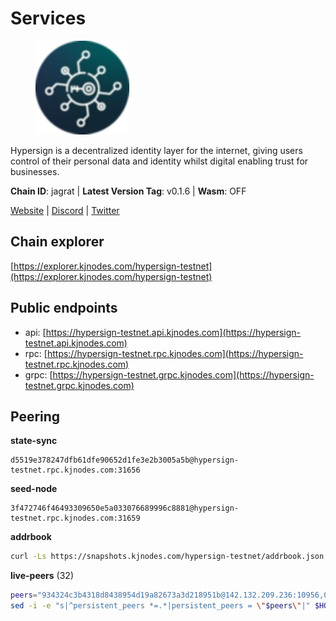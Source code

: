 # Services

<figure><img src="https://raw.githubusercontent.com/kj89/cosmos-images/main/logos/hypersign.png" width="150" alt=""><figcaption></figcaption></figure>

Hypersign is a decentralized identity layer for the internet, giving  users control of their personal data and identity whilst digital  enabling trust for businesses.

**Chain ID**: jagrat | **Latest Version Tag**: v0.1.6 | **Wasm**: OFF

[Website](https://hypersign.id) | [Discord](https://discord.gg/DmuUjMrHVw) | [Twitter](https://twitter.com/hypersignchain)




## Chain explorer
[https://explorer.kjnodes.com/hypersign-testnet](https://explorer.kjnodes.com/hypersign-testnet)

## Public endpoints

* api: [https://hypersign-testnet.api.kjnodes.com](https://hypersign-testnet.api.kjnodes.com)
* rpc: [https://hypersign-testnet.rpc.kjnodes.com](https://hypersign-testnet.rpc.kjnodes.com)
* grpc: [https://hypersign-testnet.grpc.kjnodes.com](https://hypersign-testnet.grpc.kjnodes.com)

## Peering

**state-sync**

```text
d5519e378247dfb61dfe90652d1fe3e2b3005a5b@hypersign-testnet.rpc.kjnodes.com:31656
```

**seed-node**

```text
3f472746f46493309650e5a033076689996c8881@hypersign-testnet.rpc.kjnodes.com:31659
```

**addrbook**
```bash
curl -Ls https://snapshots.kjnodes.com/hypersign-testnet/addrbook.json > $HOME/.hid-node/config/addrbook.json
```

**live-peers** (32)
```bash
peers="934324c3b4318d8438954d19a82673a3d218951b@142.132.209.236:10956,001668e85c4f7b6ff796b3b593e485cd67223f0c@85.190.254.14:31656,1e3f0aeb6f2a2017b122af2461a75c9695790954@65.108.233.109:10956,bd2ae9f1c42183104719f7c44be078bb7d282a61@65.109.92.241:11056,ec5127072c252f7246fb66f7e7762423a23ff6bd@154.12.228.93:31656,56615e02aa90e35a20a1fc4c46e78bb00956f07b@192.118.76.199:26681,d92268c246e02a54103f7098b901b876c88f006e@5.161.130.108:26656,d5519e378247dfb61dfe90652d1fe3e2b3005a5b@65.109.68.190:31656,62c3f3e5214495593ad204f3c6cd879f3f4ed6a9@5.9.79.121:26656,9876d1b1e5b5968c1c729559325dd909f93c1d34@65.108.238.61:56656,fbc7ce82f02e24257395dc0310ad2921ea61e199@65.109.92.148:61156,eaf27acc810a3d6728dde972ebad26810cce0ae6@65.108.229.233:26656,1de2abae74a4c5fd7d96d9869ef02187f81498f0@134.209.238.66:26656,4e08d5b0cb43c8d5ffc42987a5166bab2a04a93b@65.109.92.240:21066,610843eda2f0388cb8e75917e8c1f63350bd3bd1@154.26.131.130:16656,ce6686036f6554deb0490103dcc201172e7c3f2f@81.0.220.131:26656,c90c48933111a74784e0dc8b28c5660acabc5788@185.196.20.153:26656,efcb16ec33d8e6233d1068fff679c6fd64bf5802@65.108.225.158:10956,d7c9b9a3c3a6c5f4ccdfb37a8358755b277271c1@3.110.226.164:26656,e003e628d5c748f2445f1731af20d461f585e7a5@182.253.224.66:12656,55b3cf307182091e60b774712733231a8cc7f448@89.163.132.156:31656,620478e35ba6740f0afb2a0dd6ca9b34765bc60e@65.109.30.12:60856,0c6758a3f4554bbc67da73993bbb697764c5c534@38.242.142.227:26656,d761b0e7bdaba0cbc223aaf728681d8018b764e4@83.171.249.114:28656,c1b6d86f46eab9d0aa2e4399cddb9cf05d13621a@65.108.206.118:60556,54f5df8d6516ead7099191776d9ee2048e0ec947@95.214.53.46:26656,84408be4e3f13dcd976568d6370e1c50e9eb614d@185.252.232.110:46656,d72875380d7b0b68f071623996bd5a86b7491287@116.202.227.117:31656,70f00c612c1d681a04244749a56f3a35e9be1420@65.108.194.40:28765,aa8c0064e866dc57b341a389006df8925a0718fe@5.161.55.130:31656,7ac746f53266043a92a05db06d1306b4e5f7e7c8@65.109.112.20:11014,a3f3d6dba11bfe080693938666064b2324fbaccf@88.99.164.158:11056"
sed -i -e "s|^persistent_peers *=.*|persistent_peers = \"$peers\"|" $HOME/.hid-node/config/config.toml
```
